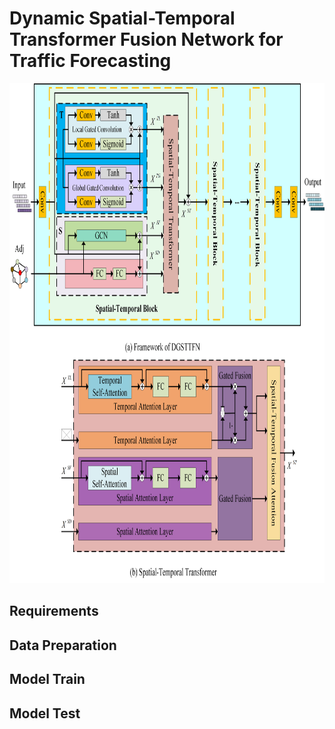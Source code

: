 # Dynamic Spatial-Temporal Transformer Fusion Network for Traffic Forecasting
<p align="center">
  <img width="800" height="800" src=./documents/model.png>
</p>


## Requirements

## Data Preparation

## Model Train

## Model Test
